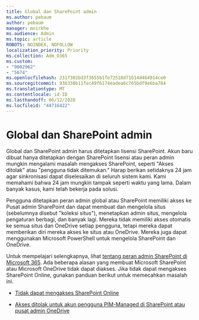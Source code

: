 ```yaml
---
title: Global dan SharePoint admin
ms.author: pebaum
author: pebaum
manager: mnirkhe
ms.audience: Admin
ms.topic: article
ROBOTS: NOINDEX, NOFOLLOW
localization_priority: Priority
ms.collection: Adm_O365
ms.custom:
- "9002962"
- "5674"
ms.openlocfilehash: 231f302bd3f3655b1fe72518d71b14d464914ce0
ms.sourcegitcommit: 936330b11fec49f6174eadea6c765bdf9e6ba784
ms.translationtype: MT
ms.contentlocale: id-ID
ms.lasthandoff: 06/12/2020
ms.locfileid: "44716422"
---
```

# <a name="global-and-sharepoint-admin"></a>Global dan SharePoint admin

Global dan SharePoint admin harus ditetapkan lisensi SharePoint. Akun baru dibuat hanya ditetapkan dengan SharePoint lisensi atau peran admin mungkin mengalami masalah mengakses SharePoint, seperti "Akses ditolak" atau "pengguna tidak ditemukan." Harap berikan setidaknya 24 jam agar sinkronisasi dapat diselesaikan di seluruh sistem kami. Kami memahami bahwa 24 jam mungkin tampak seperti waktu yang lama. Dalam banyak kasus, kami telah bekerja pada solusi.

Pengguna ditetapkan peran admin global atau SharePoint memiliki akses ke Pusat admin SharePoint dan dapat membuat dan mengelola situs (sebelumnya disebut "koleksi situs"), menetapkan admin situs, mengelola pengaturan berbagi, dan banyak lagi. Mereka tidak memiliki akses otomatis ke semua situs dan OneDrive setiap pengguna, tetapi mereka dapat memberikan diri mereka akses ke situs atau OneDrive. Mereka juga dapat menggunakan Microsoft PowerShell untuk mengelola SharePoint dan OneDrive.

Untuk mempelajari selengkapnya, lihat [tentang peran admin SharePoint di Microsoft 365](https://docs.microsoft.com/sharepoint/sharepoint-admin-role).
Ada beberapa alasan yang membuat Microsoft SharePoint atau Microsoft OneDrive tidak dapat diakses. Jika tidak dapat mengakses SharePoint Online, gunakan panduan berikut untuk memecahkan masalah ini.

- [Tidak dapat mengakses SharePoint Online](https://docs.microsoft.com/sharepoint/troubleshoot/sharing-and-permissions/sharepoint-online-inaccessible)

- [Akses ditolak untuk akun pengguna PIM-Managed di SharePoint atau pusat admin OneDrive](https://docs.microsoft.com/sharepoint/troubleshoot/administration/access-denied-to-pim-user-accounts)
